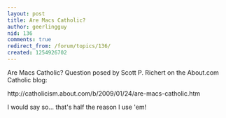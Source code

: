 ```yaml
---
layout: post
title: Are Macs Catholic?
author: geerlingguy
nid: 136
comments: true
redirect_from: /forum/topics/136/
created: 1254926702
---
```

<p>Are Macs Catholic? Question posed by Scott P. Richert on the About.com Catholic blog:</p>
<p>http://catholicism.about.com/b/2009/01/24/are-macs-catholic.htm</p>
<p>I would say so... that's half the reason I use 'em!</p>
